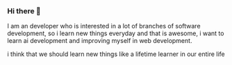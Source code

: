 ### Hi there 👋
I am an developer who is interested in a lot of branches of software development, so i learn new things everyday and that is awesome, i want to learn ai development and improving myself in web development.

i think that we should learn new things like a lifetime learner in our entire life
